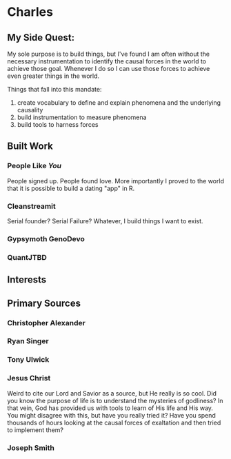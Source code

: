 # Charles
## My Side Quest:
My sole purpose is to build things, but I've found I am often without the necessary instrumentation to identify the causal forces in the world to achieve those goal. Whenever I do so I can use those forces to achieve even greater things in the world.

Things that fall into this mandate:
1. create vocabulary to define and explain phenomena and the underlying causality
2. build instrumentation to measure phenomena 
3. build tools to harness forces

## Built Work
### People Like *You*
People signed up. People found love. More importantly I proved to the world that it is possible to build a dating "app" in R.
### Cleanstreamit
Serial founder? Serial Failure? Whatever, I build things I want to exist.
### Gypsymoth GenoDevo
### QuantJTBD
## Interests
## Primary Sources
### Christopher Alexander
### Ryan Singer
### Tony Ulwick
### Jesus Christ
Weird to cite our Lord and Savior as a source, but He really is so cool.
Did you know the purpose of life is to understand the mysteries of godliness? In that vein, God has provided us with tools to learn of His life and His way. You might disagree with this, but have you really tried it? Have you spend thousands of hours looking at the causal forces of exaltation and then tried to implement them?
### Joseph Smith
